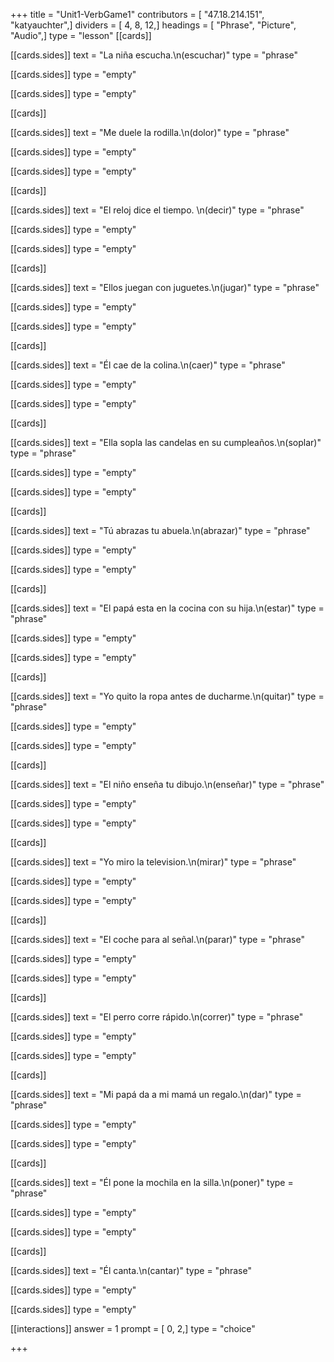 +++
title = "Unit1-VerbGame1"
contributors = [ "47.18.214.151", "katyauchter",]
dividers = [ 4, 8, 12,]
headings = [ "Phrase", "Picture", "Audio",]
type = "lesson"
[[cards]]

[[cards.sides]]
text = "La niña escucha.\n(escuchar)"
type = "phrase"

[[cards.sides]]
type = "empty"

[[cards.sides]]
type = "empty"

[[cards]]

[[cards.sides]]
text = "Me duele la rodilla.\n(dolor)"
type = "phrase"

[[cards.sides]]
type = "empty"

[[cards.sides]]
type = "empty"

[[cards]]

[[cards.sides]]
text = "El reloj dice el tiempo. \n(decir)"
type = "phrase"

[[cards.sides]]
type = "empty"

[[cards.sides]]
type = "empty"

[[cards]]

[[cards.sides]]
text = "Ellos juegan con juguetes.\n(jugar)"
type = "phrase"

[[cards.sides]]
type = "empty"

[[cards.sides]]
type = "empty"

[[cards]]

[[cards.sides]]
text = "Él cae de la colina.\n(caer)"
type = "phrase"

[[cards.sides]]
type = "empty"

[[cards.sides]]
type = "empty"

[[cards]]

[[cards.sides]]
text = "Ella sopla las candelas en su cumpleaños.\n(soplar)"
type = "phrase"

[[cards.sides]]
type = "empty"

[[cards.sides]]
type = "empty"

[[cards]]

[[cards.sides]]
text = "Tú abrazas tu abuela.\n(abrazar)"
type = "phrase"

[[cards.sides]]
type = "empty"

[[cards.sides]]
type = "empty"

[[cards]]

[[cards.sides]]
text = "El papá esta en la cocina con su hija.\n(estar)"
type = "phrase"

[[cards.sides]]
type = "empty"

[[cards.sides]]
type = "empty"

[[cards]]

[[cards.sides]]
text = "Yo quito la ropa antes de ducharme.\n(quitar)"
type = "phrase"

[[cards.sides]]
type = "empty"

[[cards.sides]]
type = "empty"

[[cards]]

[[cards.sides]]
text = "El niño enseña tu dibujo.\n(enseñar)"
type = "phrase"

[[cards.sides]]
type = "empty"

[[cards.sides]]
type = "empty"

[[cards]]

[[cards.sides]]
text = "Yo miro la television.\n(mirar)"
type = "phrase"

[[cards.sides]]
type = "empty"

[[cards.sides]]
type = "empty"

[[cards]]

[[cards.sides]]
text = "El coche para al señal.\n(parar)"
type = "phrase"

[[cards.sides]]
type = "empty"

[[cards.sides]]
type = "empty"

[[cards]]

[[cards.sides]]
text = "El perro corre rápido.\n(correr)"
type = "phrase"

[[cards.sides]]
type = "empty"

[[cards.sides]]
type = "empty"

[[cards]]

[[cards.sides]]
text = "Mi papá da a mi mamá un regalo.\n(dar)"
type = "phrase"

[[cards.sides]]
type = "empty"

[[cards.sides]]
type = "empty"

[[cards]]

[[cards.sides]]
text = "Él pone la mochila en la silla.\n(poner)"
type = "phrase"

[[cards.sides]]
type = "empty"

[[cards.sides]]
type = "empty"

[[cards]]

[[cards.sides]]
text = "Él canta.\n(cantar)"
type = "phrase"

[[cards.sides]]
type = "empty"

[[cards.sides]]
type = "empty"

[[interactions]]
answer = 1
prompt = [ 0, 2,]
type = "choice"

+++
